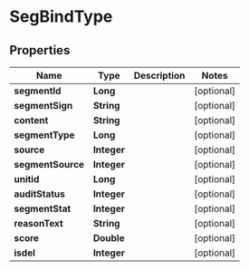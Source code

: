 

# SegBindType


## Properties

Name | Type | Description | Notes
------------ | ------------- | ------------- | -------------
**segmentId** | **Long** |  |  [optional]
**segmentSign** | **String** |  |  [optional]
**content** | **String** |  |  [optional]
**segmentType** | **Long** |  |  [optional]
**source** | **Integer** |  |  [optional]
**segmentSource** | **Integer** |  |  [optional]
**unitid** | **Long** |  |  [optional]
**auditStatus** | **Integer** |  |  [optional]
**segmentStat** | **Integer** |  |  [optional]
**reasonText** | **String** |  |  [optional]
**score** | **Double** |  |  [optional]
**isdel** | **Integer** |  |  [optional]



